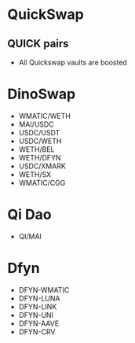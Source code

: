 # QuickSwap

## QUICK pairs
* All Quickswap vaults are boosted

# DinoSwap

* WMATIC/WETH
* MAI/USDC
* USDC/USDT
* USDC/WETH
* WETH/BEL
* WETH/DFYN
* USDC/XMARK
* WETH/SX
* WMATIC/CGG


# Qi Dao

* QI/MAI


# Dfyn

* DFYN-WMATIC
* DFYN-LUNA
* DFYN-LINK
* DFYN-UNI
* DFYN-AAVE
* DFYN-CRV
